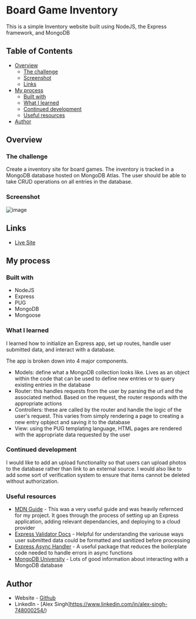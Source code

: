 # Board Game Inventory
This is a simple Inventory website built using NodeJS, the Express framework, and MongoDB

## Table of Contents

- [Overview](#overview)
  - [The challenge](#the-challenge)
  - [Screenshot](#screenshot)
  - [Links](#links)
- [My process](#my-process)
  - [Built with](#built-with)
  - [What I learned](#what-i-learned)
  - [Continued development](#continued-development)
  - [Useful resources](#useful-resources)
- [Author](#author)

## Overview

### The challenge

Create a inventory site for board games. The inventory is tracked in a MongoDB database hosted on MongoDB Atlas. The user should be able to take CRUD operations on all entries in the database.

### Screenshot

![image](https://github.com/singhalex/boardgame-inventory/assets/115970252/7ebc12e9-8109-4a2b-b832-4c20f0dc6b31)

## Links

- [Live Site](https://relieved-verbena-path.glitch.me/inventory/game/65e22487634b1f58529f72d9)


## My process

### Built with

- NodeJS
- Express
- PUG
- MongoDB
- Mongoose

### What I learned

I learned how to initialize an Express app, set up routes, handle user submitted data, and interact with a database.

The app is broken down into 4 major components.
- Models: define what a MongoDB collection looks like. Lives as an object within the code that can be used to define new entries or to query existing entries in the database
- Router: this handles requests from the user by parsing the url and the associated method. Based on the request, the router responds with the appropriate actions
- Controllers: these are called by the router and handle the logic of the user's request. This varies from simply rendering a page to creating a new entry opbject and saving it to the database
- View: using the PUG templating language, HTML pages are rendered with the appropriate data requested by the user

### Continued development

I would like to add an upload functionality so that users can upload photos to the database rather than link to an external source. I would also like to add some sort of verification system to ensure that items cannot be deleted without authorization.

### Useful resources

- [MDN Guide](https://developer.mozilla.org/en-US/docs/Learn/Server-side/Express_Nodejs/mongoose#Designing_the_LocalLibrary_models) - This was a very useful guide and was heavily refernced for my project. It goes through the process of setting up an Express application, adding relevant dependancies, and deploying to a cloud provider
- [Express Validator Docs](https://express-validator.github.io/docs/) - Helpful for understanding the variouse ways user submitted data could be formatted and sanitized before processing
- [Express Async Handler](https://www.npmjs.com/package/express-async-handler) - A useful package that reduces the boilerplate code needed to handle errors in async functions
- [MongoDB University](https://learn.mongodb.com/) - Lots of good information about interacting with a MongoDB database

## Author

- Website - [Github](https://github.com/singhalex)
- LinkedIn - [Alex Singh]https://www.linkedin.com/in/alex-singh-748000254/)
